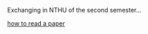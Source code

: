Exchanging in NTHU of the second semester...

[how to read a paper](http://ccr.sigcomm.org/online/files/p83-keshavA.pdf)
